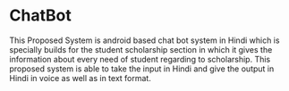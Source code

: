 # ChatBot
This Proposed System is  android based chat bot system in Hindi which is specially builds for the student scholarship section in which it gives the information about every need of student regarding to scholarship.  This proposed system is able to take the input in Hindi and give the output in Hindi in voice as  well as in text format.

